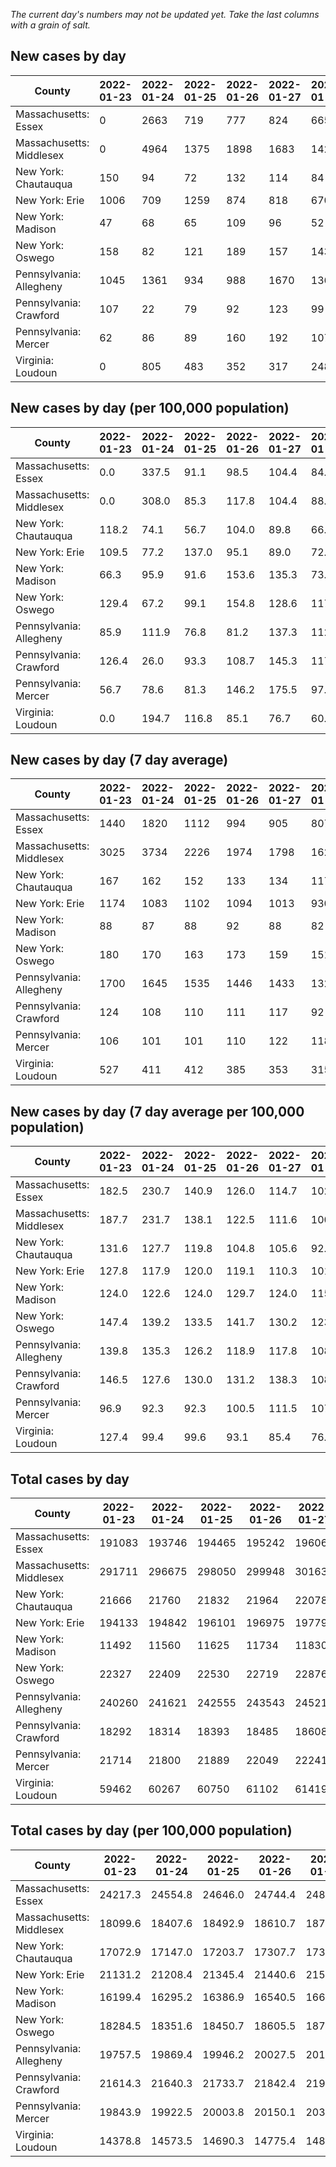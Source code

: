 _The current day's numbers may not be updated yet. Take the last columns with a grain of salt._
## New cases by day

| County | 2022-01-23 | 2022-01-24 | 2022-01-25 | 2022-01-26 | 2022-01-27 | 2022-01-28 | 2022-01-29 |
| --- | --- | --- | --- | --- | --- | --- | --- |
| Massachusetts: Essex | 0 | 2663 | 719 | 777 | 824 | 665 |  |
| Massachusetts: Middlesex | 0 | 4964 | 1375 | 1898 | 1683 | 1423 |  |
| New York: Chautauqua | 150 | 94 | 72 | 132 | 114 | 84 | 102 |
| New York: Erie | 1006 | 709 | 1259 | 874 | 818 | 670 | 671 |
| New York: Madison | 47 | 68 | 65 | 109 | 96 | 52 | 70 |
| New York: Oswego | 158 | 82 | 121 | 189 | 157 | 143 | 146 |
| Pennsylvania: Allegheny | 1045 | 1361 | 934 | 988 | 1670 | 1362 | 3483 |
| Pennsylvania: Crawford | 107 | 22 | 79 | 92 | 123 | 99 | 72 |
| Pennsylvania: Mercer | 62 | 86 | 89 | 160 | 192 | 107 | 82 |
| Virginia: Loudoun | 0 | 805 | 483 | 352 | 317 | 248 |  |

## New cases by day (per 100,000 population)

| County | 2022-01-23 | 2022-01-24 | 2022-01-25 | 2022-01-26 | 2022-01-27 | 2022-01-28 | 2022-01-29 |
| --- | --- | --- | --- | --- | --- | --- | --- |
| Massachusetts: Essex | 0.0 | 337.5 | 91.1 | 98.5 | 104.4 | 84.3 |  |
| Massachusetts: Middlesex | 0.0 | 308.0 | 85.3 | 117.8 | 104.4 | 88.3 |  |
| New York: Chautauqua | 118.2 | 74.1 | 56.7 | 104.0 | 89.8 | 66.2 | 80.4 |
| New York: Erie | 109.5 | 77.2 | 137.0 | 95.1 | 89.0 | 72.9 | 73.0 |
| New York: Madison | 66.3 | 95.9 | 91.6 | 153.6 | 135.3 | 73.3 | 98.7 |
| New York: Oswego | 129.4 | 67.2 | 99.1 | 154.8 | 128.6 | 117.1 | 119.6 |
| Pennsylvania: Allegheny | 85.9 | 111.9 | 76.8 | 81.2 | 137.3 | 112.0 | 286.4 |
| Pennsylvania: Crawford | 126.4 | 26.0 | 93.3 | 108.7 | 145.3 | 117.0 | 85.1 |
| Pennsylvania: Mercer | 56.7 | 78.6 | 81.3 | 146.2 | 175.5 | 97.8 | 74.9 |
| Virginia: Loudoun | 0.0 | 194.7 | 116.8 | 85.1 | 76.7 | 60.0 |  |

## New cases by day (7 day average)

| County | 2022-01-23 | 2022-01-24 | 2022-01-25 | 2022-01-26 | 2022-01-27 | 2022-01-28 | 2022-01-29 |
| --- | --- | --- | --- | --- | --- | --- | --- |
| Massachusetts: Essex | 1440 | 1820 | 1112 | 994 | 905 | 807 |  |
| Massachusetts: Middlesex | 3025 | 3734 | 2226 | 1974 | 1798 | 1620 |  |
| New York: Chautauqua | 167 | 162 | 152 | 133 | 134 | 117 | 107 |
| New York: Erie | 1174 | 1083 | 1102 | 1094 | 1013 | 930 | 858 |
| New York: Madison | 88 | 87 | 88 | 92 | 88 | 82 | 72 |
| New York: Oswego | 180 | 170 | 163 | 173 | 159 | 151 | 142 |
| Pennsylvania: Allegheny | 1700 | 1645 | 1535 | 1446 | 1433 | 1320 | 1549 |
| Pennsylvania: Crawford | 124 | 108 | 110 | 111 | 117 | 92 | 85 |
| Pennsylvania: Mercer | 106 | 101 | 101 | 110 | 122 | 118 | 111 |
| Virginia: Loudoun | 527 | 411 | 412 | 385 | 353 | 315 |  |

## New cases by day (7 day average per 100,000 population)

| County | 2022-01-23 | 2022-01-24 | 2022-01-25 | 2022-01-26 | 2022-01-27 | 2022-01-28 | 2022-01-29 |
| --- | --- | --- | --- | --- | --- | --- | --- |
| Massachusetts: Essex | 182.5 | 230.7 | 140.9 | 126.0 | 114.7 | 102.3 |  |
| Massachusetts: Middlesex | 187.7 | 231.7 | 138.1 | 122.5 | 111.6 | 100.5 |  |
| New York: Chautauqua | 131.6 | 127.7 | 119.8 | 104.8 | 105.6 | 92.2 | 84.3 |
| New York: Erie | 127.8 | 117.9 | 120.0 | 119.1 | 110.3 | 101.2 | 93.4 |
| New York: Madison | 124.0 | 122.6 | 124.0 | 129.7 | 124.0 | 115.6 | 101.5 |
| New York: Oswego | 147.4 | 139.2 | 133.5 | 141.7 | 130.2 | 123.7 | 116.3 |
| Pennsylvania: Allegheny | 139.8 | 135.3 | 126.2 | 118.9 | 117.8 | 108.5 | 127.4 |
| Pennsylvania: Crawford | 146.5 | 127.6 | 130.0 | 131.2 | 138.3 | 108.7 | 100.4 |
| Pennsylvania: Mercer | 96.9 | 92.3 | 92.3 | 100.5 | 111.5 | 107.8 | 101.4 |
| Virginia: Loudoun | 127.4 | 99.4 | 99.6 | 93.1 | 85.4 | 76.2 |  |

## Total cases by day

| County | 2022-01-23 | 2022-01-24 | 2022-01-25 | 2022-01-26 | 2022-01-27 | 2022-01-28 | 2022-01-29 |
| --- | --- | --- | --- | --- | --- | --- | --- |
| Massachusetts: Essex | 191083 | 193746 | 194465 | 195242 | 196066 | 196731 |  |
| Massachusetts: Middlesex | 291711 | 296675 | 298050 | 299948 | 301631 | 303054 |  |
| New York: Chautauqua | 21666 | 21760 | 21832 | 21964 | 22078 | 22162 | 22264 |
| New York: Erie | 194133 | 194842 | 196101 | 196975 | 197793 | 198463 | 199134 |
| New York: Madison | 11492 | 11560 | 11625 | 11734 | 11830 | 11882 | 11952 |
| New York: Oswego | 22327 | 22409 | 22530 | 22719 | 22876 | 23019 | 23165 |
| Pennsylvania: Allegheny | 240260 | 241621 | 242555 | 243543 | 245213 | 246575 | 250058 |
| Pennsylvania: Crawford | 18292 | 18314 | 18393 | 18485 | 18608 | 18707 | 18779 |
| Pennsylvania: Mercer | 21714 | 21800 | 21889 | 22049 | 22241 | 22348 | 22430 |
| Virginia: Loudoun | 59462 | 60267 | 60750 | 61102 | 61419 | 61667 |  |

## Total cases by day (per 100,000 population)

| County | 2022-01-23 | 2022-01-24 | 2022-01-25 | 2022-01-26 | 2022-01-27 | 2022-01-28 | 2022-01-29 |
| --- | --- | --- | --- | --- | --- | --- | --- |
| Massachusetts: Essex | 24217.3 | 24554.8 | 24646.0 | 24744.4 | 24848.9 | 24933.1 |  |
| Massachusetts: Middlesex | 18099.6 | 18407.6 | 18492.9 | 18610.7 | 18715.1 | 18803.4 |  |
| New York: Chautauqua | 17072.9 | 17147.0 | 17203.7 | 17307.7 | 17397.5 | 17463.7 | 17544.1 |
| New York: Erie | 21131.2 | 21208.4 | 21345.4 | 21440.6 | 21529.6 | 21602.5 | 21675.6 |
| New York: Madison | 16199.4 | 16295.2 | 16386.9 | 16540.5 | 16675.8 | 16749.1 | 16847.8 |
| New York: Oswego | 18284.5 | 18351.6 | 18450.7 | 18605.5 | 18734.1 | 18851.2 | 18970.8 |
| Pennsylvania: Allegheny | 19757.5 | 19869.4 | 19946.2 | 20027.5 | 20164.8 | 20276.8 | 20563.2 |
| Pennsylvania: Crawford | 21614.3 | 21640.3 | 21733.7 | 21842.4 | 21987.7 | 22104.7 | 22189.8 |
| Pennsylvania: Mercer | 19843.9 | 19922.5 | 20003.8 | 20150.1 | 20325.5 | 20423.3 | 20498.2 |
| Virginia: Loudoun | 14378.8 | 14573.5 | 14690.3 | 14775.4 | 14852.0 | 14912.0 |  |
